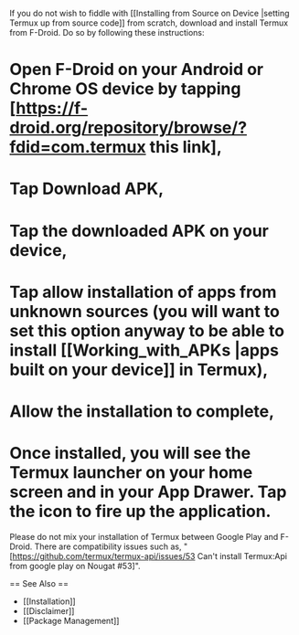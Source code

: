 If you do not wish to fiddle with [[Installing from Source on Device |setting Termux up from source code]] from scratch, download and install Termux from F-Droid. Do so by following these instructions: 


# Open F-Droid on your Android or Chrome OS device by tapping [https://f-droid.org/repository/browse/?fdid=com.termux this link], 
# Tap Download APK, 
# Tap the downloaded APK on your device, 
# Tap allow installation of apps from unknown sources (you will want to set this option anyway to be able to install [[Working_with_APKs |apps built on your device]] in Termux), 
# Allow the installation to complete, 
# Once installed, you will see the Termux launcher on your home screen and in your App Drawer. Tap the icon to fire up the application.


Please do not mix your installation of Termux between Google Play and F-Droid. There are compatibility issues such as, "[https://github.com/termux/termux-api/issues/53 Can't install Termux:Api from google play on Nougat #53]". 


== See Also ==
*  [[Installation]]
*  [[Disclaimer]]
*  [[Package Management]]

